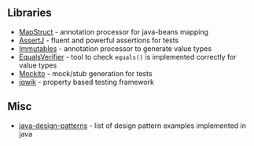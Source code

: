 ## Libraries

* [MapStruct](https://mapstruct.org/) - annotation processor for java-beans mapping
* [AssertJ](https://assertj.github.io/doc/) - fluent and powerful assertions for tests
* [Immutables](http://immutables.github.io/) - annotation processor to generate value types
* [EqualsVerifier](https://jqno.nl/equalsverifier/) - tool to check `equals()` is implemented correctly for value types
* [Mockito](https://site.mockito.org/) - mock/stub generation for tests
* [jqwik](https://jqwik.net/) - property based testing framework

## Misc
* [java-design-patterns](https://github.com/iluwatar/java-design-patterns) - list of design pattern examples implemented in java

